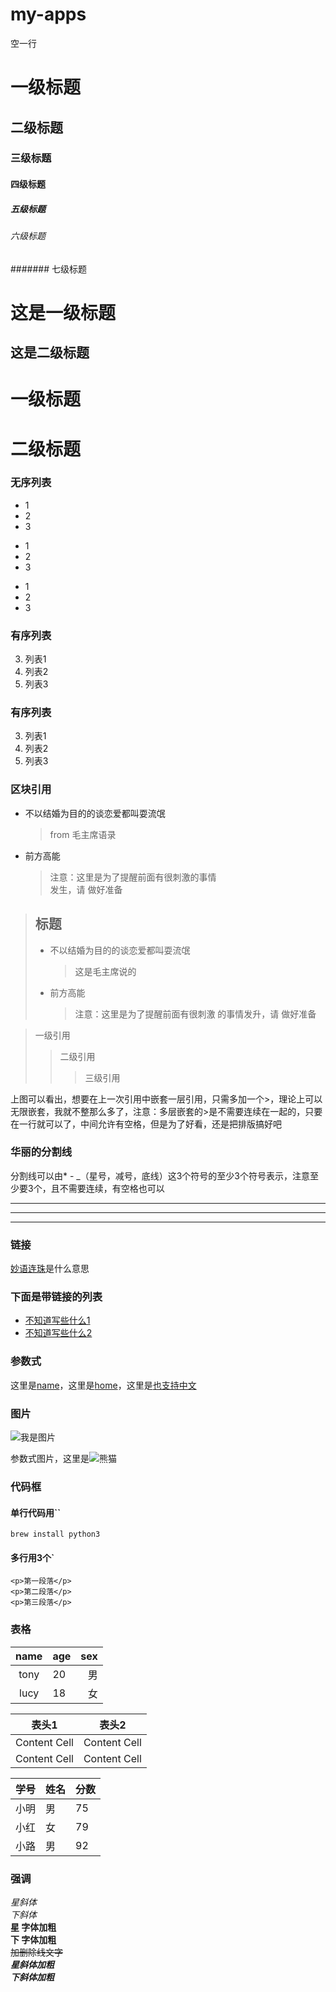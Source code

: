 # my-apps
空一行  
# 一级标题
## 二级标题
### 三级标题
#### 四级标题
##### 五级标题
###### 六级标题
####### 七级标题
  
  
这是一级标题
============
这是二级标题
--
  
  
# 一级标题 #
#  二级标题 ##
  
### 无序列表
* 1
* 2
* 3
+ 1
+ 2
+ 3
- 1
- 2
- 3

### 有序列表
3. 列表1
2. 列表2
1. 列表3
### 有序列表
3. 列表1
9. 列表2
1. 列表3
  
### 区块引用
* 不以结婚为目的的谈恋爱都叫耍流氓
	> from 毛主席语录
* 前方高能
	> 注意：这里是为了提醒前面有很刺激的事情  
	发生，请 做好准备
  
  
 > ## 标题
 > * 不以结婚为目的的谈恋爱都叫耍流氓
 >    > 这是毛主席说的
 > * 前方高能
 >    > 注意：这里是为了提醒前面有很刺激  的事情发升，请 做好准备  


 > 一级引用
 >> 二级引用
 >>> 三级引用

 上图可以看出，想要在上一次引用中嵌套一层引用，只需多加一个>，理论上可以无限嵌套，我就不整那么多了，注意：多层嵌套的>是不需要连续在一起的，只要在一行就可以了，中间允许有空格，但是为了好看，还是把排版搞好吧
  
### 华丽的分割线
分割线可以由* - \_（星号，减号，底线）这3个符号的至少3个符号表示，注意至少要3个，且不需要连续，有空格也可以
  
***
---
___
  
### 链接
[妙语连珠](https://www.baidu.com/ "搜索")是什么意思  
### 下面是带链接的列表
* [不知道写些什么1](https://www.baidu.com/)
* [不知道写些什么2](https://www.baidu.com/)
### 参数式
[name]: https://www.baidu.com/name "名称"
[home]: https://www.baidu.com/home "首页"
[也支持中文]: https://www.baidu.com/name "无题"
这里是[name]，这里是[home]，这里是[也支持中文]
###
### 图片
![我是图片](https://timgsa.baidu.com/timg?image&quality=80&size=b10000_10000&sec=1553333317&di=7915146077a9dc51b013ca9eccc49415&src=http://pic.2265.com/upload/2017-4/20174151150135456.jpg)
  
[熊猫]: https://timgsa.baidu.com/timg?image&quality=80&size=b10000_10000&sec=1553333317&di=7915146077a9dc51b013ca9eccc49415&src=http://pic.2265.com/upload/2017-4/20174151150135456.jpg "熊猫"
参数式图片，这里是![熊猫]
###
### 代码框
#### 单行代码用\`\`
`brew install python3`   
#### 多行用3个\`
``` 可以写注释
<p>第一段落</p>
<p>第二段落</p>
<p>第三段落</p>
```
### 
### 表格
| name | age | sex |
|:---:| :--- | ---: |
| tony | 20 | 男 |
| lucy | 18 | 女|
  
表头1 | 表头2
---------- | ----------
Content Cell | Content Cell
Content Cell | Content Cell
  
学号|姓名|分数|
-|-|-|
小明|男|75
小红|女|79
小路|男|92
  
### 强调
*星斜体*  
_下斜体_  
**星 字体加粗**  
__下 字体加粗__  
~~加删除线文字~~  
***星斜体加粗***  
___下斜体加粗___  





